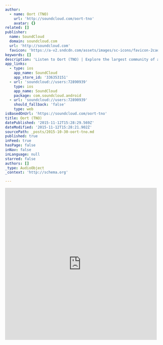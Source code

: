 ```yaml
---
author:
  - name: Oort (TNO)
    url: 'http://soundcloud.com/oort-tno'
    avatar: {}
related: []
publisher:
  name: SoundCloud
  domain: soundcloud.com
  url: 'http://soundcloud.com'
  favicon: 'https://a-v2.sndcdn.com/assets/images/sc-icons/favicon-2cadd14b.ico'
keywords: []
description: 'Listen to Oort (TNO) | Explore the largest community of artists, bands, podcasters and creators of music & audio.. South West. 1 Tracks. 5 Followers. Stream Tracks and Playlists from Oort (TNO) on your desktop or mobile device.'
app_links:
  - type: ios
    app_name: SoundCloud
    app_store_id: '336353151'
  - url: 'soundcloud://users:72890939'
    type: ios
    app_name: SoundCloud
    package: com.soundcloud.android
  - url: 'soundcloud://users:72890939'
    should_fallback: 'false'
    type: web
isBasedOnUrl: 'https://soundcloud.com/oort-tno'
title: Oort (TNO)
datePublished: '2015-11-12T15:28:29.569Z'
dateModified: '2015-11-12T15:28:21.902Z'
sourcePath: _posts/2015-10-30-oort-tno.md
published: true
inFeed: true
hasPage: false
inNav: false
inLanguage: null
starred: false
authors: []
_type: AudioObject
_context: 'http://schema.org'

---
```

<iframe src="https://cdn.embedly.com/widgets/media.html?src=https%3A%2F%2Fw.soundcloud.com%2Fplayer%2F%3Fvisual%3Dtrue%26url%3Dhttp%253A%252F%252Fapi.soundcloud.com%252Fusers%252F72890939%26show_artwork%3Dtrue&amp;url=https%3A%2F%2Fsoundcloud.com%2Foort-tno&amp;image=http%3A%2F%2Fi1.sndcdn.com%2Favatars-000163926578-fuhaj6-t500x500.jpg&amp;key=b7d04c9b404c499eba89ee7072e1c4f7&amp;type=text%2Fhtml&amp;schema=soundcloud" width="500" height="500" scrolling="no" frameborder="0" allowfullscreen="allowfullscreen" style=""></iframe>